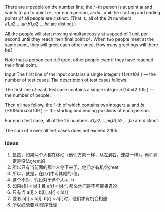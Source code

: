 There are 𝑛
 people on the number line; the 𝑖
-th person is at point 𝑎𝑖
 and wants to go to point 𝑏𝑖
. For each person, 𝑎𝑖<𝑏𝑖
, and the starting and ending points of all people are distinct. (That is, all of the 2𝑛
 numbers 𝑎1,𝑎2,…,𝑎𝑛,𝑏1,𝑏2,…,𝑏𝑛
 are distinct.)

All the people will start moving simultaneously at a speed of 1
 unit per second until they reach their final point 𝑏𝑖
. When two people meet at the same point, they will greet each other once. How many greetings will there be?

Note that a person can still greet other people even if they have reached their final point.

Input
The first line of the input contains a single integer 𝑡
 (1≤𝑡≤104
) — the number of test cases. The description of test cases follows.

The first line of each test case contains a single integer 𝑛
 (1≤𝑛≤2⋅105
) — the number of people.

Then 𝑛
 lines follow, the 𝑖
-th of which contains two integers 𝑎𝑖
 and 𝑏𝑖
 (−109≤𝑎𝑖<𝑏𝑖≤109
) — the starting and ending positions of each person.

For each test case, all of the 2𝑛
 numbers 𝑎1,𝑎2,…,𝑎𝑛,𝑏1,𝑏2,…,𝑏𝑛
 are distinct.

The sum of 𝑛
 over all test cases does not exceed 2⋅105
.

### ideas
1. 显然，如果两个人都在移动（他们方向一样，从左到右，速度一样），他们肯定是没法greet的
2. 所以只有当前面的那个人停下来了，他们才有机会greet
3. 所以，就是，在[l,r]中间其他的r值，
4. 这个不对，假设对于两个人a、b
5. 如果a[l] < b[l] 且 a[r] < b[r], 那么他们是不可能相遇的
6. 只有当 a[l] > b[l], a[r] < b[r]
7. 或者 a[l] < b[l], b[r] < a[r]时，他们才有机会相遇
8. 所以必须要以l降序处理